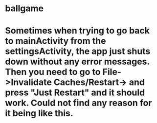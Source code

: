 # ballgame

# Sometimes when trying to go back to mainActivity from the settingsActivity, the app just shuts down without any error messages. Then you need to go to File->Invalidate Caches/Restart-> and press "Just Restart" and it should work. Could not find any reason for it being like this.
